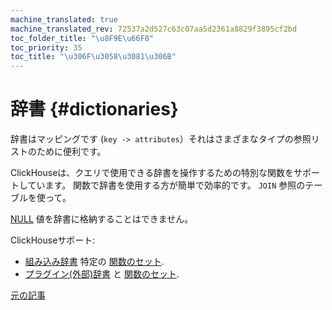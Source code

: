 ```yaml
---
machine_translated: true
machine_translated_rev: 72537a2d527c63c07aa5d2361a8829f3895cf2bd
toc_folder_title: "\u8F9E\u66F8"
toc_priority: 35
toc_title: "\u306F\u3058\u3081\u306B"
---
```


# 辞書 {#dictionaries}

辞書はマッピングです (`key -> attributes`）それはさまざまなタイプの参照リストのために便利です。

ClickHouseは、クエリで使用できる辞書を操作するための特別な関数をサポートしています。 関数で辞書を使用する方が簡単で効率的です。 `JOIN` 参照のテーブルを使って。

[NULL](../../sql-reference/syntax.md#null-literal) 値を辞書に格納することはできません。

ClickHouseサポート:

-   [組み込み辞書](internal-dicts.md#internal_dicts) 特定の [関数のセット](../../sql-reference/functions/ym-dict-functions.md).
-   [プラグイン(外部)辞書](external-dictionaries/external-dicts.md#dicts-external-dicts) と [関数のセット](../../sql-reference/functions/ext-dict-functions.md).

[元の記事](https://clickhouse.tech/docs/en/query_language/dicts/) <!--hide-->
